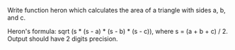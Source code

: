 Write function heron which calculates the area of a triangle with sides a, b, and c.

Heron's formula: sqrt (s \* (s - a) \* (s - b) \* (s - c)), where s = (a + b + c) / 2.
Output should have 2 digits precision.